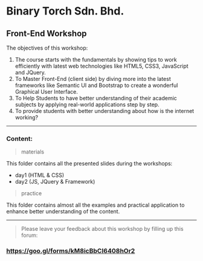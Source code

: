 # Binary Torch Sdn. Bhd.
## Front-End Workshop
The objectives of this workshop:

1. The course starts with the fundamentals by showing tips to work efficiently with latest web technologies like HTML5, CSS3, JavaScript and JQuery.
2. To Master Front-End (client side) by diving more into the latest frameworks like Semantic UI and Bootstrap to create a wonderful Graphical User Interface. 
3. To Help Students to have better understanding of their academic subjects by applying real-world applications step by step.
4. To provide students with better understanding about how is the internet working?  

---

### Content:

> materials

This folder contains all the presented slides during the workshops:

+ day1 (HTML & CSS)
+ day2 (JS, JQuery & Framework)

> practice

This folder contains almost all the examples and practical application to enhance better understanding of the content.



---

> Please leave your feedback about this workshop by filling up this forum:

### https://goo.gl/forms/kM8icBbCI6408hOr2
